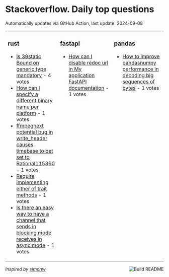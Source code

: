 # Stackoverflow. Daily top questions 

Automatically updates via GitHub Action, last update: <!-- date starts -->2024-09-08<!-- date ends -->


<table><tr><td valign="top" width="33%">

### rust
<!-- rust starts -->
* [Is 39static Bound on generic type mandatory](https://stackoverflow.com/questions/78962717/is-static-bound-on-generic-type-mandatory) - 4 votes
* [How can I specify a different binary name per platform](https://stackoverflow.com/questions/78961233/how-can-i-specify-a-different-binary-name-per-platform) - 1 votes
* [ffmpegnext potential bug in write_header causes timebase to bet set to Rational115360](https://stackoverflow.com/questions/78960391/ffmpeg-next-potential-bug-in-write-header-causes-timebase-to-bet-set-to-rational) - 1 votes
* [Require implementing either of trait methods](https://stackoverflow.com/questions/78959904/require-implementing-either-of-trait-methods) - 1 votes
* [Is there an easy way to have a channel that sends in blocking mode receives in async mode](https://stackoverflow.com/questions/78959448/is-there-an-easy-way-to-have-a-channel-that-sends-in-blocking-mode-receives-in) - 1 votes
<!-- rust ends -->
</td><td valign="top" width="34%">


### fastapi
<!-- fastapi starts -->
* [How can I disable redoc url in My application FastAPI documentation](https://stackoverflow.com/questions/78960038/how-can-i-disable-redoc-url-in-my-application-fastapi-documentation) - 1 votes
<!-- fastapi ends -->
</td><td valign="top" width="34%">


### pandas
<!-- pandas starts -->
* [How to improve pandasnumpy performance in decoding big sequences of bytes](https://stackoverflow.com/questions/78959671/how-to-improve-pandas-numpy-performance-in-decoding-big-sequences-of-bytes) - 1 votes
<!-- pandas ends -->
</td></tr></table>

<a href="https://github.com/hp0404/hp0404/actions"><img src="https://github.com/hp0404/hp0404/workflows/Build%20README/badge.svg" align="right" alt="Build README"></a> <p>*Inspired by  [simonw](https://github.com/simonw/simonw)*</p>

